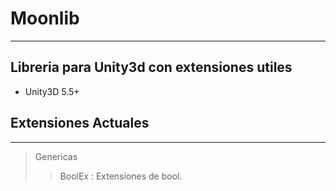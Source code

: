# Moonlib
---
Libreria para Unity3d con extensiones utiles
---

* Unity3D 5.5+

## Extensiones Actuales
---
> Genericas
> > BoolEx : Extensiones de bool.
